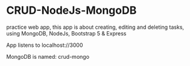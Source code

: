 # CRUD-NodeJs-MongoDB
practice web app, this app is about creating, editing and deleting tasks, using MongoDB, NodeJs, Bootstrap 5 &amp; Express  

App listens to localhost://3000

MongoDB is named: crud-mongo